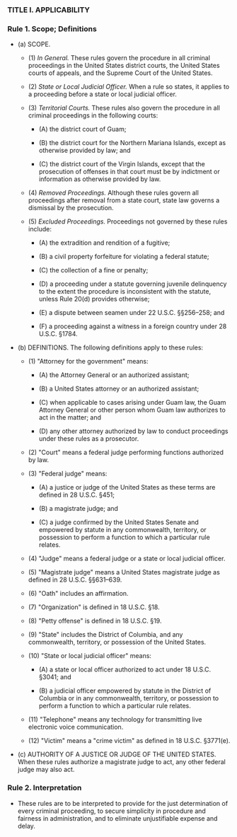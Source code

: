 ### TITLE I. APPLICABILITY

### Rule 1. Scope; Definitions
* (a) SCOPE.

  * (1) _In General._ These rules govern the procedure in all criminal proceedings in the United States district courts, the United States courts of appeals, and the Supreme Court of the United States.

  * (2) _State or Local Judicial Officer._ When a rule so states, it applies to a proceeding before a state or local judicial officer.

  * (3) _Territorial Courts._ These rules also govern the procedure in all criminal proceedings in the following courts:

    * (A) the district court of Guam;

    * (B) the district court for the Northern Mariana Islands, except as otherwise provided by law; and

    * (C) the district court of the Virgin Islands, except that the prosecution of offenses in that court must be by indictment or information as otherwise provided by law.


  * (4) _Removed Proceedings._ Although these rules govern all proceedings after removal from a state court, state law governs a dismissal by the prosecution.

  * (5) _Excluded Proceedings._ Proceedings not governed by these rules include:

    * (A) the extradition and rendition of a fugitive;

    * (B) a civil property forfeiture for violating a federal statute;

    * (C) the collection of a fine or penalty;

    * (D) a proceeding under a statute governing juvenile delinquency to the extent the procedure is inconsistent with the statute, unless Rule 20(d) provides otherwise;

    * (E) a dispute between seamen under 22 U.S.C. §§256–258; and

    * (F) a proceeding against a witness in a foreign country under 28 U.S.C. §1784.


* (b) DEFINITIONS. The following definitions apply to these rules:

  * (1) "Attorney for the government" means:

    * (A) the Attorney General or an authorized assistant;

    * (B) a United States attorney or an authorized assistant;

    * (C) when applicable to cases arising under Guam law, the Guam Attorney General or other person whom Guam law authorizes to act in the matter; and

    * (D) any other attorney authorized by law to conduct proceedings under these rules as a prosecutor.


  * (2) "Court" means a federal judge performing functions authorized by law.

  * (3) "Federal judge" means:

    * (A) a justice or judge of the United States as these terms are defined in 28 U.S.C. §451;

    * (B) a magistrate judge; and

    * (C) a judge confirmed by the United States Senate and empowered by statute in any commonwealth, territory, or possession to perform a function to which a particular rule relates.


  * (4) "Judge" means a federal judge or a state or local judicial officer.

  * (5) "Magistrate judge" means a United States magistrate judge as defined in 28 U.S.C. §§631–639.

  * (6) "Oath" includes an affirmation.

  * (7) "Organization" is defined in 18 U.S.C. §18.

  * (8) "Petty offense" is defined in 18 U.S.C. §19.

  * (9) "State" includes the District of Columbia, and any commonwealth, territory, or possession of the United States.

  * (10) "State or local judicial officer" means:

    * (A) a state or local officer authorized to act under 18 U.S.C. §3041; and

    * (B) a judicial officer empowered by statute in the District of Columbia or in any commonwealth, territory, or possession to perform a function to which a particular rule relates.


  * (11) "Telephone" means any technology for transmitting live electronic voice communication.

  * (12) "Victim" means a "crime victim" as defined in 18 U.S.C. §3771(e).


* (c) AUTHORITY OF A JUSTICE OR JUDGE OF THE UNITED STATES. When these rules authorize a magistrate judge to act, any other federal judge may also act.

### Rule 2. Interpretation
* These rules are to be interpreted to provide for the just determination of every criminal proceeding, to secure simplicity in procedure and fairness in administration, and to eliminate unjustifiable expense and delay.